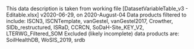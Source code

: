 This data description is taken from working file [DatasetVariableTable_v3 - Editable.xlsx] v2020-06-29, on 2020-August-04
Data products filtered to include: ISCN3, ISCNTemplate, vanGestel, vanGestel2017, Crowther, SIDb_restructured, ISRaD, CCRCN, SoDaH-Site_KEY_V2, LTERWG_Filtered_SOM
Excluded (likely incomplete) data products are: SoilHealthDB, WoSIS_2019, srdb
